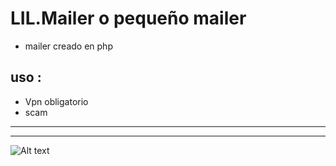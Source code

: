 

# LIL.Mailer o pequeño mailer

* mailer creado en php

## uso :

* Vpn obligatorio
* scam

---------------------------------------------------------------------------------------------------------------------

______________________________________________________________________________________________________________________


![Alt text](https://github.com/lupusre/LIL.mailer/blob/master/mailer2.png?raw=true "Title")

